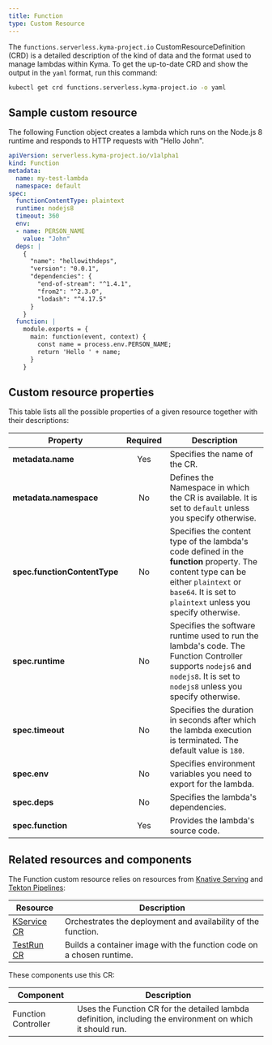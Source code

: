 ```yaml
---
title: Function
type: Custom Resource
---
```


The `functions.serverless.kyma-project.io` CustomResourceDefinition (CRD) is a detailed description of the kind of data and the format used to manage lambdas within Kyma. To get the up-to-date CRD and show the output in the `yaml` format, run this command:

```bash
kubectl get crd functions.serverless.kyma-project.io -o yaml
```

## Sample custom resource

The following Function object creates a lambda which runs on the Node.js 8 runtime and responds to HTTP requests with "Hello John".

```yaml
apiVersion: serverless.kyma-project.io/v1alpha1
kind: Function
metadata:
  name: my-test-lambda
  namespace: default
spec:
  functionContentType: plaintext
  runtime: nodejs8
  timeout: 360
  env:
  - name: PERSON_NAME
    value: "John"
  deps: |
    {
      "name": "hellowithdeps",
      "version": "0.0.1",
      "dependencies": {
        "end-of-stream": "^1.4.1",
        "from2": "^2.3.0",
        "lodash": "^4.17.5"
      }
    }
  function: |
    module.exports = {
      main: function(event, context) {
        const name = process.env.PERSON_NAME;
        return 'Hello ' + name;
      }
    }
```

## Custom resource properties

This table lists all the possible properties of a given resource together with their descriptions:

| Property | Required | Description |
|----------|:---------:|-------------|
| **metadata.name** | Yes | Specifies the name of the CR. |
| **metadata.namespace** | No | Defines the Namespace in which the CR is available. It is set to `default` unless you specify otherwise. |
| **spec.functionContentType** | No | Specifies the content type of the lambda's code defined in the **function** property. The content type can be either `plaintext` or `base64`. It is set to `plaintext` unless you specify otherwise.|
| **spec.runtime** | No | Specifies the software runtime used to run the lambda's code. The Function Controller supports `nodejs6` and `nodejs8`. It is set to `nodejs8` unless you specify otherwise. |
| **spec.timeout** | No | Specifies the duration in seconds after which the lambda execution is terminated. The default value is `180`. |
| **spec.env** | No | Specifies environment variables you need to export for the lambda. |
| **spec.deps** | No | Specifies the lambda's dependencies. |
| **spec.function** | Yes | Provides the lambda's source code. |

## Related resources and components

The Function custom resource relies on resources from [Knative Serving](https://knative.dev/docs/serving/) and [Tekton Pipelines](https://github.com/tektoncd/pipeline):

| Resource | Description |
|----------|-------------|
|[KService CR](https://github.com/knative/docs/blob/master/docs/serving/spec/knative-api-specification-1.0.md#service) | Orchestrates the deployment and availability of the function.|
|[TestRun CR](https://github.com/tektoncd/pipeline/blob/master/docs/taskruns.md) | Builds a container image with the function code on a chosen runtime. |

These components use this CR:

| Component   |   Description |
|-------------|---------------|
| Function Controller |  Uses the Function CR for the detailed lambda definition, including the environment on which it should run. |
